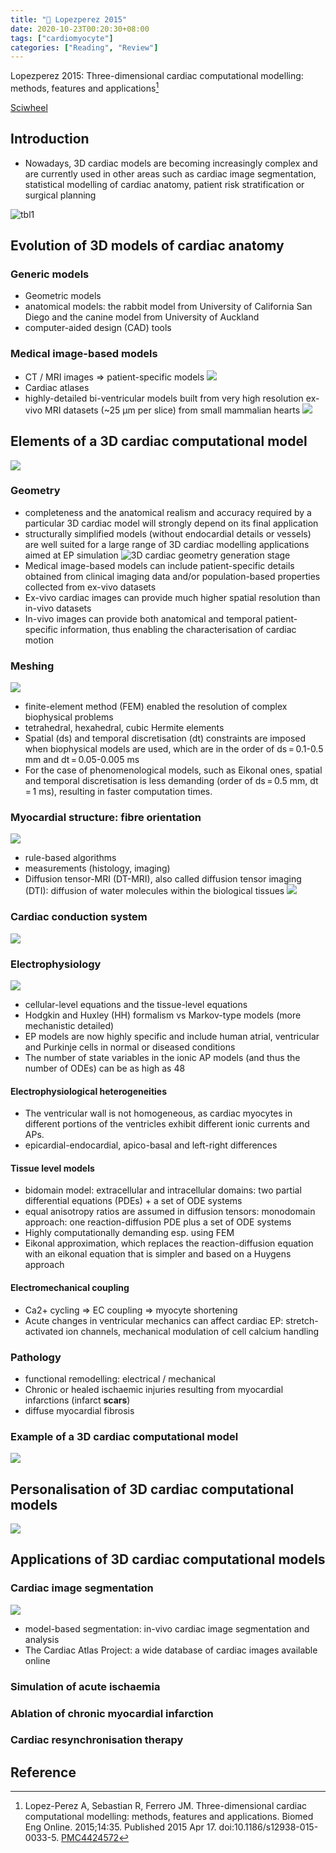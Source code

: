 ```yaml
---
title: "📝 Lopezperez 2015"
date: 2020-10-23T00:20:30+08:00
tags: ["cardiomyocyte"]
categories: ["Reading", "Review"]
---
```


Lopezperez 2015: Three-dimensional cardiac computational modelling: methods, features and applications[^Lopez-Perez2015]

[Sciwheel](https://sciwheel.com/work/#/items/3609994)

<!--more-->

## Introduction
* Nowadays, 3D cardiac models are becoming increasingly complex and are currently used in other areas such as cardiac image segmentation, statistical modelling of cardiac anatomy, patient risk stratification or surgical planning

![tbl1](https://user-images.githubusercontent.com/40054455/86703723-bf6c2200-c046-11ea-9c08-7b7a846db893.png)

## Evolution of 3D models of cardiac anatomy
### Generic models
* Geometric models
* anatomical models: the rabbit model from University of California San Diego and the canine model from University of Auckland
* computer-aided design (CAD) tools
### Medical image-based models
* CT / MRI images => patient-specific models
![](https://media.springernature.com/lw785/springer-static/image/art%3A10.1186%2Fs12938-015-0033-5/MediaObjects/12938_2015_33_Fig1_HTML.gif)
* Cardiac atlases
* highly-detailed bi-ventricular models built from very high resolution ex-vivo MRI datasets (~25 μm per slice) from small mammalian hearts
![](https://media.springernature.com/lw785/springer-static/image/art%3A10.1186%2Fs12938-015-0033-5/MediaObjects/12938_2015_33_Fig2_HTML.gif)

## Elements of a 3D cardiac computational model
![](https://media.springernature.com/lw785/springer-static/image/art%3A10.1186%2Fs12938-015-0033-5/MediaObjects/12938_2015_33_Fig3_HTML.gif)
### Geometry
* completeness and the anatomical realism and accuracy required by a particular 3D cardiac model will strongly depend on its final application
* structurally simplified models (without endocardial details or vessels) are well suited for a large range of 3D cardiac modelling applications aimed at EP simulation
![](https://media.springernature.com/lw785/springer-static/image/art%3A10.1186%2Fs12938-015-0033-5/MediaObjects/12938_2015_33_Fig4_HTML.gif "3D cardiac geometry generation stage")
* Medical image-based models can include patient-specific details obtained from clinical imaging data and/or population-based properties collected from ex-vivo datasets
* Ex-vivo cardiac images can provide much higher spatial resolution than in-vivo datasets
* In-vivo images can provide both anatomical and temporal patient-specific information, thus enabling the characterisation of cardiac motion
### Meshing
![](https://media.springernature.com/lw785/springer-static/image/art%3A10.1186%2Fs12938-015-0033-5/MediaObjects/12938_2015_33_Fig5_HTML.gif)
* finite-element method (FEM) enabled the resolution of complex biophysical problems
* tetrahedral, hexahedral, cubic Hermite elements
* Spatial (ds) and temporal discretisation (dt) constraints are imposed when biophysical models are used, which are in the order of ds = 0.1-0.5 mm and dt = 0.05-0.005 ms
* For the case of phenomenological models, such as Eikonal ones, spatial and temporal discretisation is less demanding (order of ds = 0.5 mm, dt = 1 ms), resulting in faster computation times.
### Myocardial structure: fibre orientation
![](https://media.springernature.com/lw785/springer-static/image/art%3A10.1186%2Fs12938-015-0033-5/MediaObjects/12938_2015_33_Fig6_HTML.gif)
* rule-based algorithms
* measurements (histology, imaging)
* Diffusion tensor-MRI (DT-MRI), also called diffusion tensor imaging (DTI):  diffusion of water molecules within the biological tissues
![](https://media.springernature.com/lw785/springer-static/image/art%3A10.1186%2Fs12938-015-0033-5/MediaObjects/12938_2015_33_Fig7_HTML.gif)
### Cardiac conduction system
![](https://media.springernature.com/lw785/springer-static/image/art%3A10.1186%2Fs12938-015-0033-5/MediaObjects/12938_2015_33_Fig8_HTML.gif)
### Electrophysiology
![](https://media.springernature.com/lw785/springer-static/image/art%3A10.1186%2Fs12938-015-0033-5/MediaObjects/12938_2015_33_Fig9_HTML.gif)
* cellular-level equations and the tissue-level equations
* Hodgkin and Huxley (HH) formalism vs Markov-type models (more mechanistic detailed)
* EP models are now highly specific and include human atrial, ventricular and Purkinje cells in normal or diseased conditions
* The number of state variables in the ionic AP models (and thus the number of ODEs) can be as high as 48
#### Electrophysiological heterogeneities
* The ventricular wall is not homogeneous, as cardiac myocytes in different portions of the ventricles exhibit different ionic currents and APs.
* epicardial-endocardial, apico-basal and left-right differences
#### Tissue level models
* bidomain model: extracellular and intracellular domains: two partial differential equations (PDEs) + a set of ODE systems
* equal anisotropy ratios are assumed in diffusion tensors: monodomain approach: one reaction-diffusion PDE plus a set of ODE systems
* Highly computationally demanding esp. using FEM
* Eikonal approximation, which replaces the reaction-diffusion equation with an eikonal equation that is simpler and based on a Huygens approach
#### Electromechanical coupling
* Ca2+ cycling => EC coupling => myocyte shortening
* Acute changes in ventricular mechanics can affect cardiac EP: stretch-activated ion channels, mechanical modulation of cell calcium handling
### Pathology
* functional remodelling: electrical / mechanical
* Chronic or healed ischaemic injuries resulting from myocardial infarctions (infarct **scars**)
* diffuse myocardial fibrosis
### Example of a 3D cardiac computational model
![](https://media.springernature.com/lw785/springer-static/image/art%3A10.1186%2Fs12938-015-0033-5/MediaObjects/12938_2015_33_Fig10_HTML.gif)
## Personalisation of 3D cardiac computational models
![](tbl1.png)
## Applications of 3D cardiac computational models
### Cardiac image segmentation
![](https://media.springernature.com/lw785/springer-static/image/art%3A10.1186%2Fs12938-015-0033-5/MediaObjects/12938_2015_33_Fig11_HTML.gif)
* model-based segmentation: in-vivo cardiac image segmentation and analysis
* The Cardiac Atlas Project: a wide database of cardiac images available online
### Simulation of acute ischaemia
### Ablation of chronic myocardial infarction
### Cardiac resynchronisation therapy
## Reference
[^Lopez-Perez2015]: Lopez-Perez A, Sebastian R, Ferrero JM. Three-dimensional cardiac computational modelling: methods, features and applications. Biomed Eng Online. 2015;14:35. Published 2015 Apr 17. doi:10.1186/s12938-015-0033-5. [PMC4424572](https://www.ncbi.nlm.nih.gov/pmc/articles/PMC4424572/)
